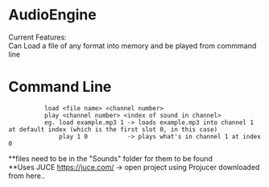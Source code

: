 # AudioEngine
Current Features:  
Can Load a file of any format into memory and be played from commmand line  
# Command Line<br/>
              load <file name> <channel number>    
              play <channel number> <index of sound in channel>    
              eg. load example.mp3 1 -> loads example.mp3 into channel 1 at default index (which is the first slot 0, in this case)    
                  play 1 0           -> plays what's in channel 1 at index 0    
  **files need to be in the "Sounds" folder for them to be found  
  **Uses JUCE https://juce.com/ -> open project using Projucer downloaded from here..
              

